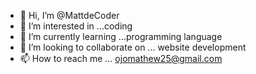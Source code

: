 - 👋 Hi, I’m @MattdeCoder
- 👀 I’m interested in ...coding
- 🌱 I’m currently learning ...programming language
- 💞️ I’m looking to collaborate on ... website development
- 📫 How to reach me ... ojomathew25@gmail.com

<!---
MattdeCoder/MattdeCoder is a ✨ special ✨ repository because its `README.md` (this file) appears on your GitHub profile.
You can click the Preview link to take a look at your changes.
--->
